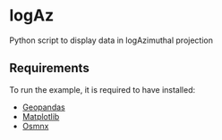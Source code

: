 # logAz
Python script to display data in logAzimuthal projection

## Requirements
To run the example, it is required to have installed:
* [Geopandas](https://geopandas.org/)
* [Matplotlib](https://matplotlib.org/)
* [Osmnx](https://github.com/gboeing/osmnx)

